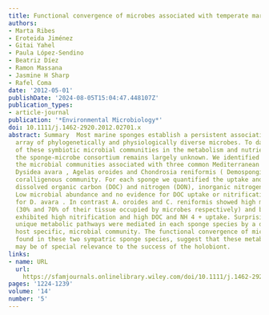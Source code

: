 ```yaml
---
title: Functional convergence of microbes associated with temperate marine sponges
authors:
- Marta Ribes
- Eroteida Jiménez
- Gitai Yahel
- Paula López-Sendino
- Beatriz Díez
- Ramon Massana
- Jasmine H Sharp
- Rafel Coma
date: '2012-05-01'
publishDate: '2024-08-05T15:04:47.448107Z'
publication_types:
- article-journal
publication: '*Environmental Microbiology*'
doi: 10.1111/j.1462-2920.2012.02701.x
abstract: Summary  Most marine sponges establish a persistent association with a wide
  array of phylogenetically and physiologically diverse microbes. To date, the role
  of these symbiotic microbial communities in the metabolism and nutrient cycles of
  the sponge-microbe consortium remains largely unknown. We identified and quantified
  the microbial communities associated with three common Mediterranean sponge species,
  Dysidea avara , Agelas oroides and Chondrosia reniformis ( Demospongiae ) that cohabitate
  coralligenous community. For each sponge we quantified the uptake and release of
  dissolved organic carbon (DOC) and nitrogen (DON), inorganic nitrogen and phosphate.
  Low microbial abundance and no evidence for DOC uptake or nitrification were found
  for D. avara . In contrast A. oroides and C. reniformis showed high microbial abundance
  (30% and 70% of their tissue occupied by microbes respectively) and both species
  exhibited high nitrification and high DOC and NH 4 + uptake. Surprisingly, these
  unique metabolic pathways were mediated in each sponge species by a different, and
  host specific, microbial community. The functional convergence of microbial consortia
  found in these two sympatric sponge species, suggest that these metabolic processes
  may be of special relevance to the success of the holobiont.
links:
- name: URL
  url: 
    https://sfamjournals.onlinelibrary.wiley.com/doi/10.1111/j.1462-2920.2012.02701.x
pages: '1224-1239'
volume: '14'
number: '5'
---
```

